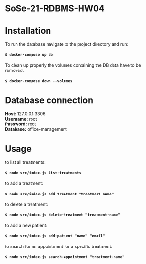 # SoSe-21-RDBMS-HW04

# Installation

To run the database navigate to the project directory and run:

#### `$ docker-compose up db` 

To clean up properly the volumes containing the DB data have to be removed:

#### `$ docker-compose down --volumes` 


# Database connection

**Host:** 127.0.0.1:3306\
**Username:** root\
**Password:** root\
**Database:** office-management

# Usage 

to list all treatments:
#### `$ node src/index.js list-treatments` 

to add a treatment:
#### `$ node src/index.js add-treatment "treatment-name"`

to delete a treatment:
#### `$ node src/index.js delete-treatment "treatment-name"`

to add a new patient:
#### `$ node src/index.js add-patient "name" "email"`

to search for an appointment for a specific treatment:
#### `$ node src/index.js search-appointment "treatment-name"`


